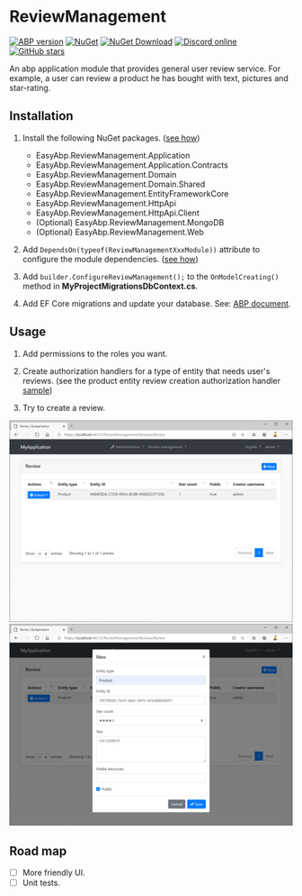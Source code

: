 # ReviewManagement

[![ABP version](https://img.shields.io/badge/dynamic/xml?style=flat-square&color=yellow&label=abp&query=%2F%2FProject%2FPropertyGroup%2FAbpVersion&url=https%3A%2F%2Fraw.githubusercontent.com%2FEasyAbp%2FReviewManagement%2Fmain%2FDirectory.Build.props)](https://abp.io)
[![NuGet](https://img.shields.io/nuget/v/EasyAbp.ReviewManagement.Domain.Shared.svg?style=flat-square)](https://www.nuget.org/packages/EasyAbp.ReviewManagement.Domain.Shared)
[![NuGet Download](https://img.shields.io/nuget/dt/EasyAbp.ReviewManagement.Domain.Shared.svg?style=flat-square)](https://www.nuget.org/packages/EasyAbp.ReviewManagement.Domain.Shared)
[![Discord online](https://badgen.net/discord/online-members/xyg8TrRa27?label=Discord)](https://discord.gg/xyg8TrRa27)
[![GitHub stars](https://img.shields.io/github/stars/EasyAbp/ReviewManagement?style=social)](https://www.github.com/EasyAbp/ReviewManagement)

An abp application module that provides general user review service. For example, a user can review a product he has bought with text, pictures and star-rating.

## Installation

1. Install the following NuGet packages. ([see how](https://github.com/EasyAbp/EasyAbpGuide/blob/master/docs/How-To.md#add-nuget-packages))

    * EasyAbp.ReviewManagement.Application
    * EasyAbp.ReviewManagement.Application.Contracts
    * EasyAbp.ReviewManagement.Domain
    * EasyAbp.ReviewManagement.Domain.Shared
    * EasyAbp.ReviewManagement.EntityFrameworkCore
    * EasyAbp.ReviewManagement.HttpApi
    * EasyAbp.ReviewManagement.HttpApi.Client
    * (Optional) EasyAbp.ReviewManagement.MongoDB
    * (Optional) EasyAbp.ReviewManagement.Web

1. Add `DependsOn(typeof(ReviewManagementXxxModule))` attribute to configure the module dependencies. ([see how](https://github.com/EasyAbp/EasyAbpGuide/blob/master/docs/How-To.md#add-module-dependencies))

1. Add `builder.ConfigureReviewManagement();` to the `OnModelCreating()` method in **MyProjectMigrationsDbContext.cs**.

1. Add EF Core migrations and update your database. See: [ABP document](https://docs.abp.io/en/abp/latest/Tutorials/Part-1?UI=MVC&DB=EF#add-database-migration).

## Usage

1. Add permissions to the roles you want.

1. Create authorization handlers for a type of entity that needs user's reviews. (see the product entity review creation authorization handler [sample](https://github.com/EasyAbp/ReviewManagement/blob/main/host/EasyAbp.ReviewManagement.Web.Unified/EasyAbp/ReviewManagement/CreateProductReviewAuthorizationHandler.cs))

1. Try to create a review.

![Reviews](/modules/ReviewManagement/images/Reviews.png)
![Creation](/modules/ReviewManagement/images/Creation.png)

## Road map

- [ ] More friendly UI.
- [ ] Unit tests.

